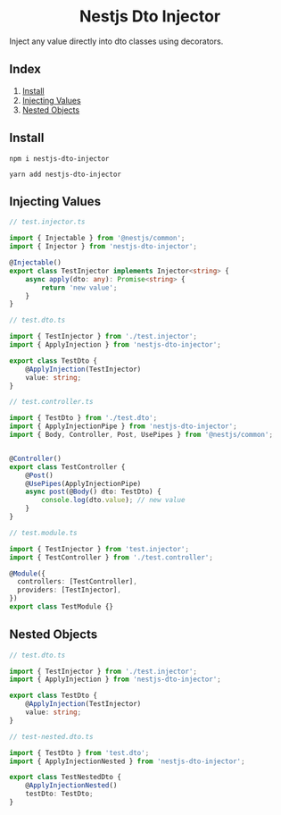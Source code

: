 <div align="center">
  <h1>Nestjs Dto Injector</h1>
</div>

Inject any value directly into dto classes using decorators.

## Index
1. [Install](#Install)
2. [Injecting Values](#Injecting-Values)
3. [Nested Objects](#Nested-Objects)

## Install

```shell
npm i nestjs-dto-injector

yarn add nestjs-dto-injector
```

## Injecting Values


```typescript
// test.injector.ts

import { Injectable } from '@nestjs/common';
import { Injector } from 'nestjs-dto-injector';

@Injectable()
export class TestInjector implements Injector<string> {
    async apply(dto: any): Promise<string> {
        return 'new value';
    }
}
```

```typescript
// test.dto.ts

import { TestInjector } from './test.injector';
import { ApplyInjection } from 'nestjs-dto-injector';

export class TestDto {
    @ApplyInjection(TestInjector)
    value: string;
}
```

```typescript
// test.controller.ts

import { TestDto } from './test.dto';
import { ApplyInjectionPipe } from 'nestjs-dto-injector';
import { Body, Controller, Post, UsePipes } from '@nestjs/common';


@Controller()
export class TestController {
    @Post()
    @UsePipes(ApplyInjectionPipe)
    async post(@Body() dto: TestDto) {
        console.log(dto.value); // new value
    }
}
```

```typescript
// test.module.ts

import { TestInjector } from 'test.injector';
import { TestController } from './test.controller';

@Module({
  controllers: [TestController],
  providers: [TestInjector],
})
export class TestModule {}
```

## Nested Objects

```typescript
// test.dto.ts

import { TestInjector } from './test.injector';
import { ApplyInjection } from 'nestjs-dto-injector';

export class TestDto {
    @ApplyInjection(TestInjector)
    value: string;
}
```

```typescript
// test-nested.dto.ts

import { TestDto } from 'test.dto';
import { ApplyInjectionNested } from 'nestjs-dto-injector';

export class TestNestedDto {
    @ApplyInjectionNested()
    testDto: TestDto;
}
```